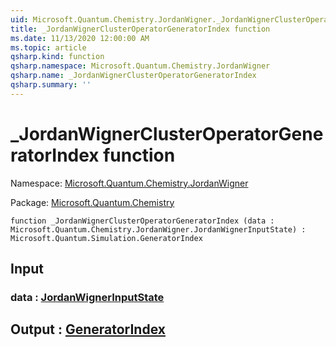 ```yaml
---
uid: Microsoft.Quantum.Chemistry.JordanWigner._JordanWignerClusterOperatorGeneratorIndex
title: _JordanWignerClusterOperatorGeneratorIndex function
ms.date: 11/13/2020 12:00:00 AM
ms.topic: article
qsharp.kind: function
qsharp.namespace: Microsoft.Quantum.Chemistry.JordanWigner
qsharp.name: _JordanWignerClusterOperatorGeneratorIndex
qsharp.summary: ''
---
```


# _JordanWignerClusterOperatorGeneratorIndex function

Namespace: [Microsoft.Quantum.Chemistry.JordanWigner](xref:Microsoft.Quantum.Chemistry.JordanWigner)

Package: [Microsoft.Quantum.Chemistry](https://nuget.org/packages/Microsoft.Quantum.Chemistry)




```qsharp
function _JordanWignerClusterOperatorGeneratorIndex (data : Microsoft.Quantum.Chemistry.JordanWigner.JordanWignerInputState) : Microsoft.Quantum.Simulation.GeneratorIndex
```


## Input

### data : [JordanWignerInputState](xref:Microsoft.Quantum.Chemistry.JordanWigner.JordanWignerInputState)





## Output : [GeneratorIndex](xref:Microsoft.Quantum.Simulation.GeneratorIndex)

